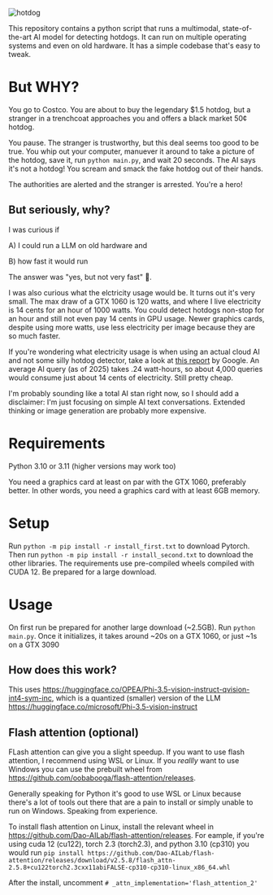 
![hotdog](https://github.com/user-attachments/assets/c7b01e35-5fb8-4130-ae76-92e20a7b8b2c)

This repository contains a python script that runs a multimodal, state-of-the-art AI model for detecting hotdogs. It can run on multiple operating systems and even on old hardware. It has a simple codebase that's easy to tweak.

# But WHY?

You go to Costco. You are about to buy the legendary $1.5 hotdog, but a stranger in a trenchcoat approaches you and offers a black market 50¢ hotdog.

You pause. The stranger is trustworthy, but this deal seems too good to be true. You whip out your computer, manuever it around to take a picture of the hotdog, save it, run `python main.py`, and wait 20 seconds. The AI says it's not a hotdog! You scream and smack the fake hotdog out of their hands. 

The authorities are alerted and the stranger is arrested. You're a hero!

## But seriously, why?

I was curious if

A) I could run a LLM on old hardware and 

B) how fast it would run

The answer was "yes, but not very fast" 🐢. 



I was also curious what the elctricity usage would be. It turns out it's very small. The max draw of a GTX 1060 is 120 watts, and where I live electricity is 14 cents for an hour of 1000 watts. You could detect hotdogs non-stop for an hour and still not even pay 14 cents in GPU usage. Newer graphics cards, despite using more watts, use less electricity per image because they are so much faster.

If you're wondering what electricity usage is when using an actual cloud AI and not some silly hotdog detector, take a look at [this report](https://cloud.google.com/blog/products/infrastructure/measuring-the-environmental-impact-of-ai-inference/) by Google. An average AI query (as of 2025) takes .24 watt-hours, so about 4,000 queries would consume just about 14 cents of electricity. Still pretty cheap.

I'm probably sounding like a total AI stan right now, so I should add a disclaimer: I'm just focusing on simple AI text conversations. Extended thinking or image generation are probably more expensive.

# Requirements
Python 3.10 or 3.11 (higher versions may work too)

You need a graphics card at least on par with the GTX 1060, preferably better. In other words, you need a graphics card with at least 6GB memory.

# Setup
Run `python -m pip install -r install_first.txt` to download Pytorch.
Then run `python -m pip install -r install_second.txt` to download the other libraries.
The requirements use pre-compiled wheels compiled with CUDA 12. Be prepared for a large download.

# Usage
On first run be prepared for another large download (~2.5GB). Run `python main.py`. Once it initializes, it takes around ~20s on a GTX 1060, or just ~1s on a GTX 3090

## How does this work?
This uses https://huggingface.co/OPEA/Phi-3.5-vision-instruct-qvision-int4-sym-inc, which is a quantized (smaller) version of the LLM https://huggingface.co/microsoft/Phi-3.5-vision-instruct

## Flash attention (optional)

FLash attention can give you a slight speedup. If you want to use flash attention, I recommend using WSL or Linux. If you *reallly* want to use Windows you can use the prebuilt wheel from https://github.com/oobabooga/flash-attention/releases.

Generally speaking for Python it's good to use WSL or Linux because there's a lot of tools out there that are a pain to install or simply unable to run on Windows. Speaking from experience.

To install flash attention on Linux, install the relevant wheel in https://github.com/Dao-AILab/flash-attention/releases. For eample, if you're using cuda 12 (cu122), torch 2.3 (torch2.3), and python 3.10 (cp310) you would run `pip install https://github.com/Dao-AILab/flash-attention/releases/download/v2.5.8/flash_attn-2.5.8+cu122torch2.3cxx11abiFALSE-cp310-cp310-linux_x86_64.whl`

After the install, uncomment `# _attn_implementation='flash_attention_2'`

